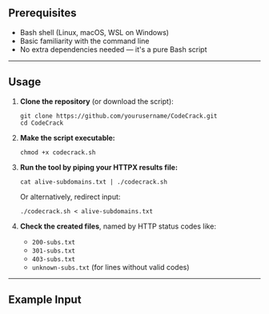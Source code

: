 ## Prerequisites

- Bash shell (Linux, macOS, WSL on Windows)
- Basic familiarity with the command line
- No extra dependencies needed — it's a pure Bash script

---

## Usage

1. **Clone the repository** (or download the script):

    ```
    git clone https://github.com/yourusername/CodeCrack.git
    cd CodeCrack
    ```

2. **Make the script executable:**

    ```
    chmod +x codecrack.sh
    ```

3. **Run the tool by piping your HTTPX results file:**

    ```
    cat alive-subdomains.txt | ./codecrack.sh
    ```

    Or alternatively, redirect input:

    ```
    ./codecrack.sh < alive-subdomains.txt
    ```

4. **Check the created files**, named by HTTP status codes like:

    - `200-subs.txt`
    - `301-subs.txt`
    - `403-subs.txt`
    - `unknown-subs.txt` (for lines without valid codes)

---

## Example Input

